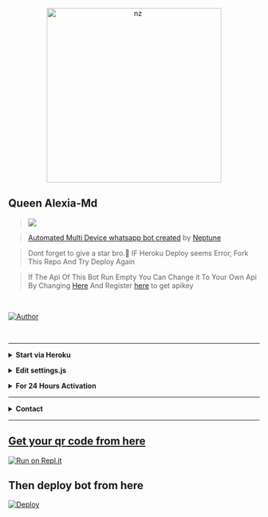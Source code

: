 <p align="center">
<img src="https://telegra.ph/file/299621db834e12e0ab8ea.jpg" alt="nz" width="350"/>
</p>

## Queen Alexia-Md

> <a href="https://youtu.be/W-QCp2fWRTo"><img src="https://img.shields.io/badge/Tutorial-Video-ff0000?style=for-the-badge&logo=youtube&logoColor=ff000000&link=https://www.youtube.com/c/BOTINDO" /><br>

> [Automated Multi Device whatsapp bot created](https://github.com/Nep-28/alexia-botz) by [Neptune](github.com/nep-28)

> Dont forget to give a star bro.🥲 IF Heroku Deploy seems Error, Fork This Repo And Try Deploy Again

> If The Api Of This Bot Run Empty You Can Change it To Your Own Api By Changing [Here](https://github.com/nexusNw/Gojo-Satoru/blob/master/settings.js#L18) And Register [here](https://zenzapis.xyz/) to get apikey


</br>

<a href="https://github.com/nep-28"><img title="Author" src="https://img.shields.io/badge/Author-neptune-blue.svg?color=54aeff&style=for-the-badge&logo=github" /></a>  

<br>


---

<!-- Start via Heroku -->
<b><details><summary>Start via Heroku</summary></b>

* Scan QR In Your Whatsapp From [Here](https://replit.com/@nexusNw/Md-Scanner?outputonly=1&lite=1)
* then Deploy The Bot From [Here](https://heroku.com/deploy)
* Wait 5-10 Min To Deploy 
* After Deploying On The Worker And Check The Logs  

</details>

<!-- Edit -->


<b><details><summary>Edit settings.js</summary></b>
```bash
global.APIKeys = {
	'https://zenzapis.xyz': 'YOURAPIKEY',

}

global.owner = ["9181XXXXXX"]
global.ownername = ["YourName"]
```
</details>

<!-- 24hrs-->
<b><details><summary>For 24 Hours Activation</summary></b>

```bash
npm i -g pm2 && pm2 start index.js && pm2 save && pm2 logs
```

</details>

----

<!-- Contact Owner -->
<b><details><summary>Contact</summary></b>

## ```Connect With Me```
<p align="center">
<a href="https://wa.me/94702476028"><img src="https://img.shields.io/badge/Contact Neptune-25D366?style=for-the-badge&logo=whatsapp&logoColor=white" />
<a href="https://chat.whatsapp.com/Gi47BN7YM30321sUIa7mtT"><img src="https://img.shields.io/badge/join whatsapp group-25D366?style=for-the-badge&logo=whatsapp&logoColor=white" /> <br>
</p>

</details>


</details><hr>


  


## Get your qr code from here 


[![Run on Repl.it](https://repl.it/badge/github/quiec/whatsasena)](https://replit.com/@nexusNw/Md-Scanner?outputonly=1&lite=1)


## Then deploy bot from here


[![Deploy](https://www.herokucdn.com/deploy/button.svg)](https://dashboard.heroku.com/new?template=https://github.com/nep-28/Queen-Alexia)








	














































